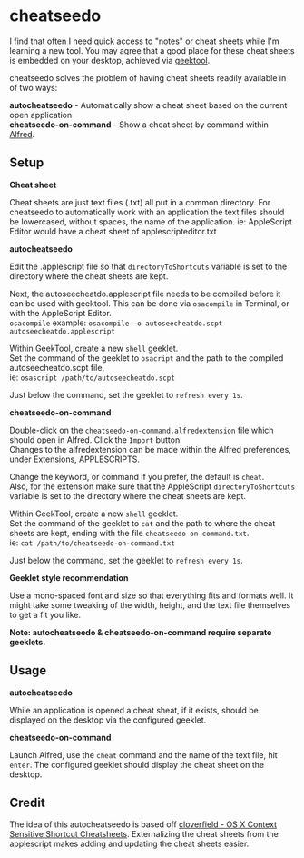 cheatseedo
==========
I find that often I need quick access to "notes" or cheat sheets while I'm learning a new tool.
You may agree that a good place for these cheat sheets is embedded on your desktop, achieved via [geektool](http://projects.tynsoe.org/en/geektool/).

cheatseedo solves the problem of having cheat sheets readily available in of two ways:

__autocheatseedo__ - Automatically show a cheat sheet based on the current open application  
__cheatseedo-on-command__ - Show a cheat sheet by command within [Alfred](http://alfredapp.com).

Setup
-----

__Cheat sheet__

Cheat sheets are just text files (.txt) all put in a common directory. 
For cheatseedo to automatically work with an application the text files should be lowercased, without spaces, the name of the application. ie: AppleScript Editor would have a cheat sheet of applescripteditor.txt


__autocheatseedo__

Edit the .applescript file so that `directoryToShortcuts` variable is set to the directory where the cheat sheets are kept.

Next, the autoseecheatdo.applescript file needs to be compiled before it can be used with geektool.
This can be done via `osacompile` in Terminal, or with the AppleScript Editor.  
`osacompile` example: `osacompile -o autoseecheatdo.scpt autoseecheatdo.applescript`

Within GeekTool, create a new `shell` geeklet.  
Set the command of the geeklet to `osacript` and the path to the compiled autoseecheatdo.scpt file,  
ie: `osascript /path/to/autoseecheatdo.scpt`  

Just below the command, set the geeklet to `refresh every 1s`.

__cheatseedo-on-command__

Double-click on the `cheatseedo-on-command.alfredextension` file which should open in Alfred. Click the `Import` button.  
Changes to the alfredextension can be made within the Alfred preferences, under Extensions, APPLESCRIPTS.

Change the keyword, or command if you prefer, the default is `cheat`.  
Also, for the extension make sure that the AppleScript `directoryToShortcuts` variable is set to the directory where the cheat sheets are kept.

Within GeekTool, create a new `shell` geeklet.  
Set the command of the geeklet to `cat` and the path to where the cheat sheets are kept, ending with the file `cheatseedo-on-command.txt`.  
ie: `cat /path/to/cheatseedo-on-command.txt`

Just below the command, set the geeklet to `refresh every 1s`.

__Geeklet style recommendation__

Use a mono-spaced font and size so that everything fits and formats well. It might take some tweaking of the width, height, and the text file themselves to get a fit you like.

__Note: autocheatseedo & cheatseedo-on-command require separate geeklets.__

Usage
-----

__autocheatseedo__

While an application is opened a cheat sheat, if it exists, should be displayed on the desktop via the configured geeklet.

__cheatseedo-on-command__

Launch Alfred, use the `cheat` command and the name of the text file, hit `enter`. The configured geeklet should display the cheat sheet on the desktop.

Credit
------
The idea of this autocheatseedo is based off [cloverfield - OS X Context Sensitive Shortcut Cheatsheets](http://www.cloverfield.com.au/os-x-context-sensitive-shortcut-cheatsheets/).
Externalizing the cheat sheets from the applescript makes adding and updating the cheat sheets easier.